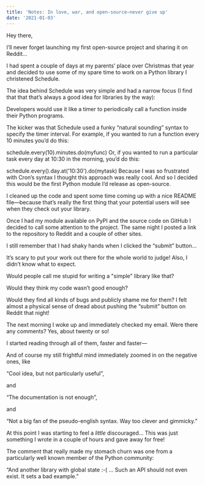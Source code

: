 ```yaml
---
title: 'Notes: In love, war, and open-source—never give up'
date: '2021-01-03'
---
```


Hey there,

I’ll never forget launching my first open-source project and sharing it on Reddit…

I had spent a couple of days at my parents’ place over Christmas that year and decided to use some of my spare time to work on a Python library I christened Schedule.

The idea behind Schedule was very simple and had a narrow focus (I find that that that’s always a good idea for libraries by the way):

Developers would use it like a timer to periodically call a function inside their Python programs.

The kicker was that Schedule used a funky “natural sounding” syntax to specify the timer interval. For example, if you wanted to run a function every 10 minutes you’d do this:

schedule.every(10).minutes.do(myfunc)
Or, if you wanted to run a particular task every day at 10:30 in the morning, you’d do this:

schedule.every().day.at('10:30').do(mytask)
Because I was so frustrated with Cron’s syntax I thought this approach was really cool. And so I decided this would be the first Python module I’d release as open-source.

I cleaned up the code and spent some time coming up with a nice README file—because that’s really the first thing that your potential users will see when they check out your library.

Once I had my module available on PyPI and the source code on GitHub I decided to call some attention to the project. The same night I posted a link to the repository to Reddit and a couple of other sites.

I still remember that I had shaky hands when I clicked the “submit” button…

It’s scary to put your work out there for the whole world to judge! Also, I didn’t know what to expect.

Would people call me stupid for writing a "simple" library like that?

Would they think my code wasn’t good enough?

Would they find all kinds of bugs and publicly shame me for them? I felt almost a physical sense of dread about pushing the “submit” button on Reddit that night!

The next morning I woke up and immediately checked my email. Were there any comments? Yes, about twenty or so!

I started reading through all of them, faster and faster—

And of course my still frightful mind immediately zoomed in on the negative ones, like

“Cool idea, but not particularly useful”,

and

“The documentation is not enough”,

and

“Not a big fan of the pseudo-english syntax. Way too clever and gimmicky.”

At this point I was starting to feel a *little* discouraged… This was just something I wrote in a couple of hours and gave away for free!

The comment that really made my stomach churn was one from a particularly well known member of the Python community:

“And another library with global state :-( … Such an API should not even exist. It sets a bad example.”
